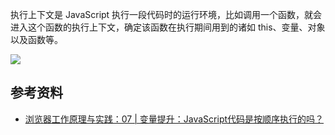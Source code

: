 执行上下文是 JavaScript 执行一段代码时的运行环境，比如调用一个函数，就会进入这个函数的执行上下文，确定该函数在执行期间用到的诸如 this、变量、对象以及函数等。

![](https://cdn.luohuidong.cn/Pasted%20image%2020240318101002.png)

## 参考资料

- [浏览器工作原理与实践：07 | 变量提升：JavaScript代码是按顺序执行的吗？](https://time.geekbang.org/column/article/119046)